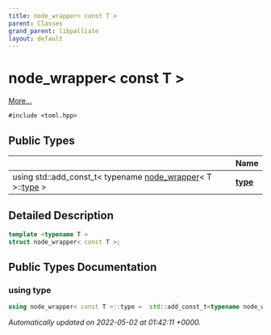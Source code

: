 ```yaml
---
title: node_wrapper< const T >
parent: Classes
grand_parent: libpalliate
layout: default
---
```


# node_wrapper< const T >



 [More...](#detailed-description)


`#include <toml.hpp>`

## Public Types

|                | Name           |
| -------------- | -------------- |
| using std::add_const_t< typename [node_wrapper](/libpalliate/generated/Classes/structnode__wrapper)< T >::[type](/libpalliate/generated/Classes/structnode__wrapper_3_01const_01T_01_4#using-type) > | **[type](/libpalliate/generated/Classes/structnode__wrapper_3_01const_01T_01_4#using-type)**  |

## Detailed Description

```cpp
template <typename T >
struct node_wrapper< const T >;
```

## Public Types Documentation

### using type

```cpp
using node_wrapper< const T >::type =  std::add_const_t<typename node_wrapper<T>::type>;
```



_Automatically updated on 2022-05-02 at 01:42:11 +0000._